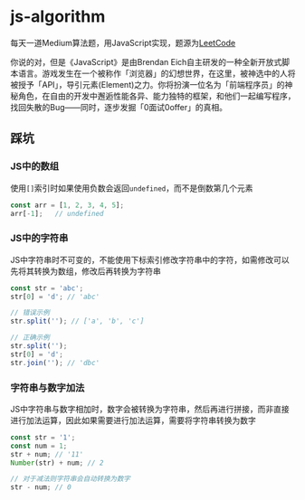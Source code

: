 # js-algorithm

每天一道Medium算法题，用JavaScript实现，题源为[LeetCode](https://leetcode.com/problemset/algorithms/)



你说的对，但是《JavaScript》是由Brendan Eich自主研发的一种全新开放式脚本语言。游戏发生在一个被称作「浏览器」的幻想世界，在这里，被神选中的人将被授予「API」，导引元素(Element)之力。你将扮演一位名为「前端程序员」的神秘角色，在自由的开发中邂逅性能各异、能力独特的框架，和他们一起编写程序，找回失散的Bug——同时，逐步发掘「0面试0offer」的真相。 



## 踩坑

### JS中的数组

使用`[]`索引时如果使用负数会返回`undefined`，而不是倒数第几个元素

```jsx
const arr = [1, 2, 3, 4, 5];
arr[-1];   // undefined
```

### JS中的字符串

JS中字符串时不可变的，不能使用下标索引修改字符串中的字符，如需修改可以先将其转换为数组，修改后再转换为字符串

```jsx
const str = 'abc';
str[0] = 'd'; // 'abc'

// 错误示例
str.split(''); // ['a', 'b', 'c']

// 正确示例
str.split('');
str[0] = 'd';
str.join(''); // 'dbc'
```

### 字符串与数字加法

JS中字符串与数字相加时，数字会被转换为字符串，然后再进行拼接，而非直接进行加法运算，因此如果需要进行加法运算，需要将字符串转换为数字


```jsx  
const str = '1';
const num = 1;
str + num; // '11'
Number(str) + num; // 2

// 对于减法则字符串会自动转换为数字
str - num; // 0
```

